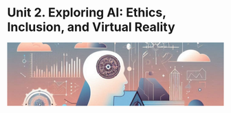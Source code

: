 # Unit 2. Exploring AI: Ethics, Inclusion, and Virtual Reality

<img class="header" src="../images/ud2_ict3.jpeg"/>